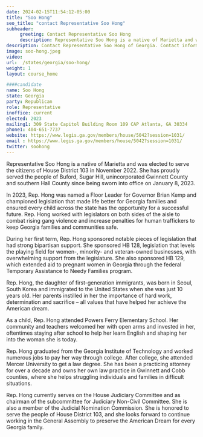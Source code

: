 ```yaml
---
date: 2024-02-15T11:54:12-05:00
title: "Soo Hong"
seo_title: "contact Representative Soo Hong"
subheader:
     greeting: Contact Representative Soo Hong
     description: Representative Soo Hong is a native of Marietta and was elected to serve the citizens of House District 103 in November 2022. She has proudly served the people of Buford, Sugar Hill, unincorporated Gwinnett County and southern Hall County since being sworn into office on January 8, 2023.
description: Contact Representative Soo Hong of Georgia. Contact information for Soo Hong includes email address, phone number, and mailing address.
image: soo-hong.jpeg
video:
url:  /states/georgia/soo-hong/
weight: 1
layout: course_home

####candidate
name: Soo Hong
state: Georgia
party: Republican
role: Representative
inoffice: current
elected: 2023
mailing1: 309 State Capitol Building Room 109 CAP Atlanta, GA 30334
phone1: 404-651-7737
website: https://www.legis.ga.gov/members/house/5042?session=1031/
email : https://www.legis.ga.gov/members/house/5042?session=1031/
twitter: soohong
---
```


Representative Soo Hong is a native of Marietta and was elected to serve the citizens of House District 103 in November 2022. She has proudly served the people of Buford, Sugar Hill, unincorporated Gwinnett County and southern Hall County since being sworn into office on January 8, 2023.

In 2023, Rep. Hong was named a Floor Leader for Governor Brian Kemp and championed legislation that made life better for Georgia families and ensured every child across the state has the opportunity for a successful future. Rep. Hong worked with legislators on both sides of the aisle to combat rising gang violence and increase penalties for human traffickers to keep Georgia families and communities safe.

During her first term, Rep. Hong sponsored notable pieces of legislation that had strong bipartisan support. She sponsored HB 128, legislation that levels the playing field for women-, minority- and veteran-owned businesses, with overwhelming support from the legislature. She also sponsored HB 129, which extended aid to pregnant women in Georgia through the federal Temporary Assistance to Needy Families program.

Rep. Hong, the daughter of first-generation immigrants, was born in Seoul, South Korea and immigrated to the United States when she was just 10 years old. Her parents instilled in her the importance of hard work, determination and sacrifice – all values that have helped her achieve the American dream.

As a child, Rep. Hong attended Powers Ferry Elementary School. Her community and teachers welcomed her with open arms and invested in her, oftentimes staying after school to help her learn English and shaping her into the woman she is today.

Rep. Hong graduated from the Georgia Institute of Technology and worked numerous jobs to pay her way through college. After college, she attended Mercer University to get a law degree. She has been a practicing attorney for over a decade and owns her own law practice in Gwinnett and Cobb counties, where she helps struggling individuals and families in difficult situations.

Rep. Hong currently serves on the House Judiciary Committee and as chairman of the subcommittee for Judiciary Non-Civil Committee. She is also a member of the Judicial Nomination Commission. She is honored to serve the people of House District 103, and she looks forward to continue working in the General Assembly to preserve the American Dream for every Georgia family.

